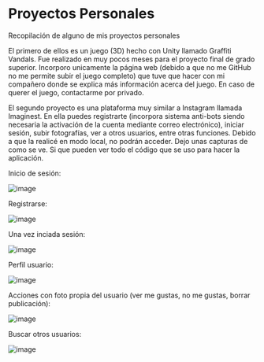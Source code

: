 # Proyectos Personales
Recopilación de alguno de mis proyectos personales

El primero de ellos es un juego (3D) hecho con Unity llamado Graffiti Vandals. Fue realizado en muy pocos meses para el proyecto final de grado superior. Incorporo unicamente la página web (debido a que no me GitHub no me permite subir el juego completo) que tuve que hacer con mi compañero donde se explica más información acerca del juego. En caso de querer el juego, contactarme por privado. 

El segundo proyecto es una plataforma muy similar a Instagram llamada Imaginest. En ella puedes registrarte (incorpora sistema anti-bots siendo necesaria la activación de la cuenta mediante correo electrónico), iniciar sesión, subir fotografías, ver a otros usuarios, entre otras funciones. Debido a que la realicé en modo local, no podrán acceder. Dejo unas capturas de como se ve. Si que pueden ver todo el código que se uso para hacer la aplicación.

Inicio de sesión:

![image](https://user-images.githubusercontent.com/45396464/133595507-9b14d27e-0e3f-410c-a479-6071b61e82e2.png)


Registrarse: 

![image](https://user-images.githubusercontent.com/45396464/133595597-1b5d61c7-79af-450b-948f-af232b4186e8.png)


Una vez inciada sesión:

![image](https://user-images.githubusercontent.com/45396464/133595654-7dd48df0-05e1-4ef8-b693-22510b30812e.png)


Perfil usuario:

![image](https://user-images.githubusercontent.com/45396464/133595684-a832aaf1-42b2-48e4-9941-43907193fdb6.png)


Acciones con foto propia del usuario (ver me gustas, no me gustas, borrar publicación):

![image](https://user-images.githubusercontent.com/45396464/133595737-20c12b97-bc36-4971-97f7-56d79db47372.png)


Buscar otros usuarios:

![image](https://user-images.githubusercontent.com/45396464/133596019-b814eea1-f4f6-4404-b365-1e98279f0aa3.png)




